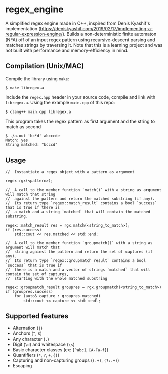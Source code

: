 # regex_engine

A simplified regex engine made in C++, inspired from Denis Kyashif's implementation (https://deniskyashif.com/2019/02/17/implementing-a-regular-expression-engine/). Builds a non-deterministic finite automaton (NFA) off of an input regex pattern using recursive-descent parsing and matches strings by traversing it.
Note that this is a learning project and was not built with performance and memory-efficiency in mind.

## Compilation (Unix/MAC)

Compile the library using `make`:
```
$ make libregex.a
```

Include the `regex.hpp` header in your source code, compile and link with `libregex.a`.
Using the example `main.cpp` of this repo:

```
$ clang++ main.cpp libregex.a
```

This program takes the regex pattern as first argument and the string to match as second
```
$ ./a.out 'bc*d' abcccde
Match: yes
String matched: "bcccd"
```

## Usage

```
//	Instantiate a regex object with a pattern as argument

regex rgx(<pattern>);

// 	A call to the member function `match()` with a string as argument will match that string 
//	against the pattern and return the matched substring (if any).
// 	Its return type `regex::match_result` contains a bool `success` that is true if there is
// 	a match and a string `matched` that will contain the matched substring.

regex::match_result res = rgx.match(<string_to_match>);
if (res.success)
	std::cout << res.matched << std::end;

//	A call to the member function `groupmatch()` with a string as argument will match that 
//	string against the pattern and return the set of captures (if any).
//	Its return type `regex::groupmatch_result` contains a bool `success` that is true if 
//	there is a match and a vector of strings `matched` that will contain the set of captures,
//	starting with the whole matched substring

regex::groupmatch_result groupres = rgx.groupmatch(<string_to_match>)
if (groupres.success)
	for (auto& capture : groupres.matched)
		std::cout << capture << std::endl;

```

## Supported features

* Alternation (`|`)
* Anchors (`^`, `$`)
* Any character (`.`)
* Digit (`\d`) and whitespace (`\s`)
* Basic character classes (ex: `[^abc]`, `[A-Fa-f]`)
* Quantifiers (`*`, `?`, `+`, `{}`)
* Capturing and non-capturing groups (`(.+)`, `(?:.+)`)
* Escaping
